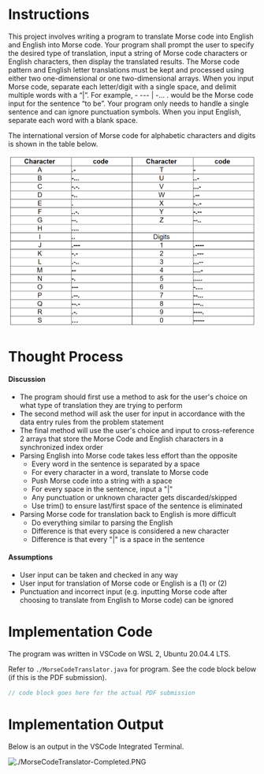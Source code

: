 # Instructions

This project involves writing a program to translate Morse code into English and English into Morse code. Your program shall prompt the user to specify the desired type of translation, input a string of Morse code characters or English characters, then display the translated results. The Morse code pattern and English letter translations must be kept and processed using either two one-dimensional or one two-dimensional arrays. When you input Morse code, separate each letter/digit with a single space, and delimit multiple words with a “|”. For example, - --- | -... . would be the Morse code input for the sentence “to be”. Your program only needs to handle a single sentence and can ignore punctuation symbols. When you input English, separate each word with a blank space.

The international version of Morse code for alphabetic characters and digits is shown in the table below.

<img src="MorseCodeTranslator.png" alt="MorseCodeTranslator.png">

# Thought Process

#### Discussion

- The program should first use a method to ask for the user's choice on what type of translation they are trying to perform
- The second method will ask the user for input in accordance with the data entry rules from the problem statement
- The final method will use the user's choice and input to cross-reference 2 arrays that store the Morse Code and English characters in a synchronized index order
- Parsing English into Morse code takes less effort than the opposite
  - Every word in the sentence is separated by a space
  - For every character in a word, translate to Morse code
  - Push Morse code into a string with a space
  - For every space in the sentence, input a "|"
  - Any punctuation or unknown character gets discarded/skipped
  - Use trim() to ensure last/first space of the sentence is eliminated
- Parsing Morse code for translation back to English is more difficult
  - Do everything similar to parsing the English
  - Difference is that every space is considered a new character
  - Difference is that every "|" is a space in the sentence

#### Assumptions

- User input can be taken and checked in any way
- User input for translation of Morse code or English is a (1) or (2)
- Punctuation and incorrect input (e.g. inputting Morse code after choosing to translate from English to Morse code) can be ignored

# Implementation Code

The program was written in VSCode on WSL 2, Ubuntu 20.04.4 LTS.

Refer to `./MorseCodeTranslator.java` for program. See the code block below (if this is the PDF submission).

```java
// code block goes here for the actual PDF submission
```

# Implementation Output

Below is an output in the VSCode Integrated Terminal.

<img src="./MorseCodeTranslator-Completed.png" alt="./MorseCodeTranslator-Completed.PNG">
